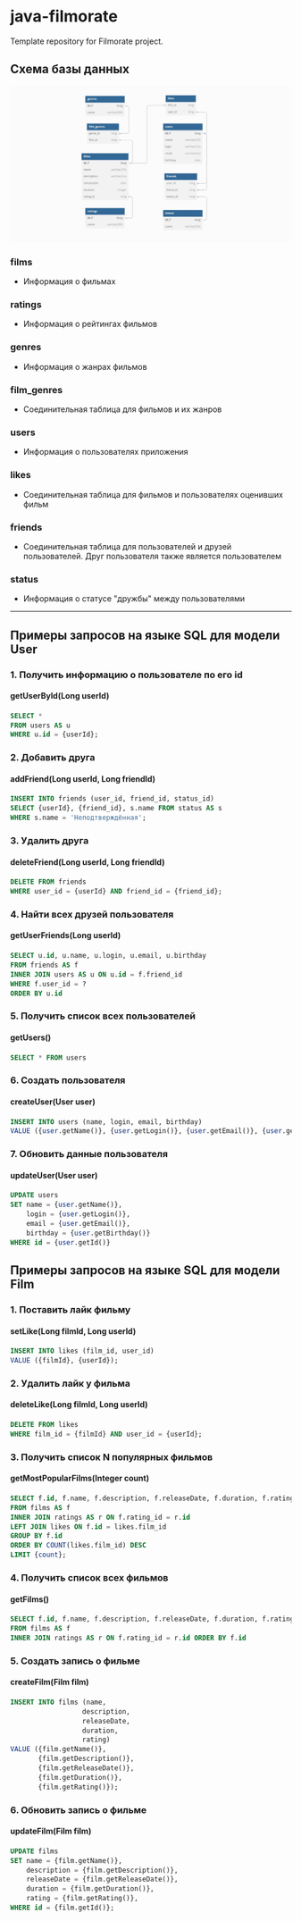 # java-filmorate
Template repository for Filmorate project.

## Схема базы данных

![Схема базы данных проекта Filmorate](/images/diagram.jpg)

### films
- Информация о фильмах

### ratings
- Информация о рейтингах фильмов

### genres
- Информация о жанрах фильмов

### film_genres
- Соединительная таблица для фильмов и их жанров

### users
- Информация о пользователях приложения

### likes
- Соединительная таблица для фильмов и пользователях оценивших фильм

### friends
- Соединительная таблица для пользователей и друзей пользователей. Друг пользователя также является пользователем

### status
- Информация о статусе "дружбы" между пользователями

***

## Примеры запросов на языке SQL для модели User

### 1. Получить информацию о пользователе по его id

#### getUserById(Long userId)
```sql
SELECT *
FROM users AS u
WHERE u.id = {userId};
```

### 2. Добавить друга

#### addFriend(Long userId, Long friendId)
```sql
INSERT INTO friends (user_id, friend_id, status_id)
SELECT {userId}, {friend_id}, s.name FROM status AS s
WHERE s.name = 'Неподтверждённая';
```

### 3. Удалить друга

#### deleteFriend(Long userId, Long friendId)
```sql
DELETE FROM friends
WHERE user_id = {userId} AND friend_id = {friend_id};
```

### 4. Найти всех друзей пользователя

#### getUserFriends(Long userId)
```sql
SELECT u.id, u.name, u.login, u.email, u.birthday 
FROM friends AS f 
INNER JOIN users AS u ON u.id = f.friend_id 
WHERE f.user_id = ? 
ORDER BY u.id
```

### 5. Получить список всех пользователей

#### getUsers()
```sql
SELECT * FROM users
```

### 6. Создать пользователя

#### createUser(User user)
```sql
INSERT INTO users (name, login, email, birthday)
VALUE ({user.getName()}, {user.getLogin()}, {user.getEmail()}, {user.getBirthday()});
```

### 7. Обновить данные пользователя

#### updateUser(User user)
```sql
UPDATE users 
SET name = {user.getName()},
    login = {user.getLogin()},
    email = {user.getEmail()},
    birthday = {user.getBirthday()}
WHERE id = {user.getId()}
```

## Примеры запросов на языке SQL для модели Film

### 1. Поставить лайк фильму

#### setLike(Long filmId, Long userId)
```sql
INSERT INTO likes (film_id, user_id)
VALUE ({filmId}, {userId});
```

### 2. Удалить лайк у фильма

#### deleteLike(Long filmId, Long userId)
```sql
DELETE FROM likes
WHERE film_id = {filmId} AND user_id = {userId};
```

### 3. Получить список N популярных фильмов

#### getMostPopularFilms(Integer count)
```sql
SELECT f.id, f.name, f.description, f.releaseDate, f.duration, f.rating_id, r.name AS rating_name
FROM films AS f
INNER JOIN ratings AS r ON f.rating_id = r.id
LEFT JOIN likes ON f.id = likes.film_id
GROUP BY f.id
ORDER BY COUNT(likes.film_id) DESC
LIMIT {count};
```

### 4. Получить список всех фильмов

#### getFilms()
```sql
SELECT f.id, f.name, f.description, f.releaseDate, f.duration, f.rating_id, r.name AS rating_name
FROM films AS f
INNER JOIN ratings AS r ON f.rating_id = r.id ORDER BY f.id
```

### 5. Создать запись о фильме

#### createFilm(Film film)
```sql
INSERT INTO films (name, 
                  description, 
                  releaseDate, 
                  duration, 
                  rating)
VALUE ({film.getName()}, 
       {film.getDescription()}, 
       {film.getReleaseDate()}, 
       {film.getDuration()},
       {film.getRating()});
```

### 6. Обновить запись о фильме

#### updateFilm(Film film)
```sql
UPDATE films 
SET name = {film.getName()}, 
    description = {film.getDescription()}, 
    releaseDate = {film.getReleaseDate()}, 
    duration = {film.getDuration()}, 
    rating = {film.getRating()}, 
WHERE id = {film.getId()};
```